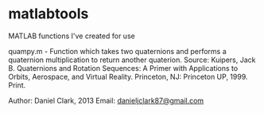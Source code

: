 matlabtools
===========

MATLAB functions I've created for use

quampy.m - Function which takes two quaternions and performs a quaternion multiplication to return another quaterion. 
  Source: Kuipers, Jack B. Quaternions and Rotation Sequences: A Primer with Applications to Orbits, Aerospace, and Virtual Reality. Princeton, NJ: Princeton UP, 1999. Print.

Author: Daniel Clark, 2013
Email: danieljclark87@gmail.com
